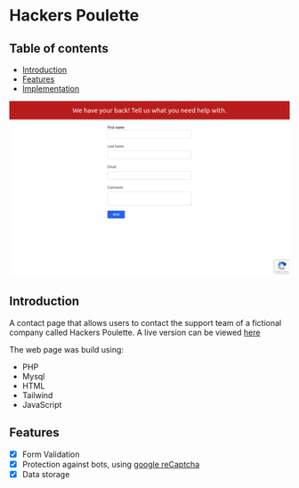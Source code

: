 # Hackers Poulette

## Table of contents
- [Introduction](#introduction)
- [Features](#features)
- [Implementation](#implementation)

![](./screenshot.png)

## Introduction
A contact page that allows users to contact the support team of a fictional company called Hackers Poulette. A live version can be viewed [here](http://hackers-poulette.infinityfreeapp.com/)

The web page was build using: 
- PHP
- Mysql
- HTML
- Tailwind
- JavaScript

## Features
- [X] Form Validation
- [x] Protection against bots, using [google reCaptcha](https://www.google.com/recaptcha/about/)
- [x] Data storage
